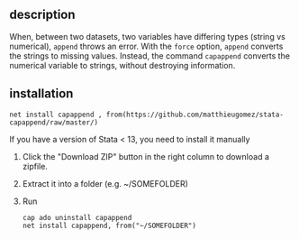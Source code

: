 ## description

When, between two datasets, two variables have differing types (string vs numerical), `append` throws an error. With the `force` option, `append` converts the strings to missing values. Instead, the command `capappend` converts the numerical variable to strings, without destroying information.

## installation

```
net install capappend , from(https://github.com/matthieugomez/stata-capappend/raw/master/)
```

If you have a version of Stata < 13, you need to install it manually

1. Click the "Download ZIP" button in the right column to download a zipfile. 
2. Extract it into a folder (e.g. ~/SOMEFOLDER)
3. Run

	```
	cap ado uninstall capappend
	net install capappend, from("~/SOMEFOLDER")
	```
